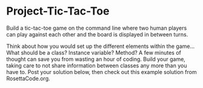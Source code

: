 # Project-Tic-Tac-Toe
Build a tic-tac-toe game on the command line where two human players can play against each other and the board is displayed in between turns.

Think about how you would set up the different elements within the game… What should be a class? Instance variable? Method? A few minutes of thought can save you from wasting an hour of coding.
Build your game, taking care to not share information between classes any more than you have to.
Post your solution below, then check out this example solution from RosettaCode.org.
